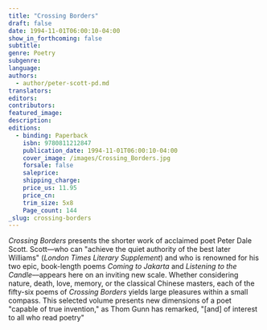 ```yaml
---
title: "Crossing Borders"
draft: false
date: 1994-11-01T06:00:10-04:00
show_in_forthcoming: false
subtitle:
genre: Poetry
subgenre:
language:
authors:
  - author/peter-scott-pd.md
translators:
editors:
contributors:
featured_image:
description:
editions:
  - binding: Paperback
    isbn: 9780811212847
    publication_date: 1994-11-01T06:00:10-04:00
    cover_image: /images/Crossing_Borders.jpg
    forsale: false
    saleprice:
    shipping_charge:
    price_us: 11.95
    price_cn:
    trim_size: 5x8
    Page_count: 144
_slug: crossing-borders
---
```


_Crossing Borders_ presents the shorter work of acclaimed poet Peter Dale Scott. Scott––who can "achieve the quiet authority of the best later Williams" (_London Times Literary Supplement_) and who is renowned for his two epic, book-length poems _Coming to Jakarta_ and _Listening to the Candle_––appears here on an inviting new scale. Whether considering nature, death, love, memory, or the classical Chinese masters, each of the fifty-six poems of _Crossing Borders_ yields large pleasures within a small compass. This selected volume presents new dimensions of a poet "capable of true invention," as Thom Gunn has remarked, "[and] of interest to all who read poetry"

